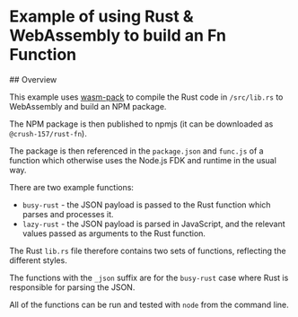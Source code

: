# Example of using Rust & WebAssembly to build an Fn Function

## Overview

This example uses [wasm-pack](https://rustwasm.github.io/wasm-pack/) to compile the Rust code in `/src/lib.rs` to WebAssembly and build an NPM package.

The NPM package is then published to npmjs (it can be downloaded as `@crush-157/rust-fn`).

The package is then referenced in the `package.json` and `func.js` of a function which otherwise uses the Node.js FDK and runtime in the usual way.

There are two example functions:
- `busy-rust` - the JSON payload is passed to the Rust function which parses and processes it.
- `lazy-rust` - the JSON payload is parsed in JavaScript, and the relevant values passed as arguments to the Rust function. 

The Rust `lib.rs` file therefore contains two sets of functions, reflecting the different styles.

The functions with the `_json` suffix are for the `busy-rust` case where Rust is responsible for parsing the JSON.
 
All of the functions can be run and tested with `node` from the command line.
